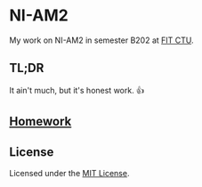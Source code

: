 # NI-AM2

My work on NI-AM2 in semester B202 at [FIT CTU](https://fit.cvut.cz/en).

## TL;DR

It ain't much, but it's honest work. :thumbsup:

## [Homework](homework)

## License

Licensed under the [MIT License](LICENSE).
